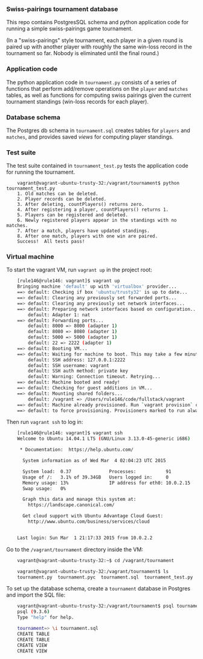 ### Swiss-pairings tournament database

This repo contains PostgresSQL schema and python application code for running a
simple swiss-pairings game tournament.

(In a "swiss-pairings" style tournament, each player in a given round is paired up
with another player with roughly the same win-loss record in the tournament so far. Nobody is
eliminated until the final round.)

### Application code

The python application code in `tournament.py` consists of a series of functions
that perform add/remove operations on the `player` and `matches` tables, as well
as functions for computing swiss pairings given the current tournament standings
(win-loss records for each player).

### Database schema

The Postgres db schema in `tournament.sql` creates tables for `players` and
`matches`, and provides saved _views_ for computing player standings.

### Test suite

The test suite contained in `tournament_test.py` tests the application code for
running the tournament.


```
    vagrant@vagrant-ubuntu-trusty-32:/vagrant/tournament$ python tournament_test.py
    1. Old matches can be deleted.
    2. Player records can be deleted.
    3. After deleting, countPlayers() returns zero.
    4. After registering a player, countPlayers() returns 1.
    5. Players can be registered and deleted.
    6. Newly registered players appear in the standings with no matches.
    7. After a match, players have updated standings.
    8. After one match, players with one win are paired.
    Success!  All tests pass!
```

### Virtual machine

To start the vagrant VM, run `vagrant up` in the project root:

``` bash
    [rule146@rule146: vagrant]$ vagrant up
    Bringing machine 'default' up with 'virtualbox' provider...
    ==> default: Checking if box 'ubuntu/trusty32' is up to date...
    ==> default: Clearing any previously set forwarded ports...
    ==> default: Clearing any previously set network interfaces...
    ==> default: Preparing network interfaces based on configuration...
        default: Adapter 1: nat
    ==> default: Forwarding ports...
        default: 8000 => 8000 (adapter 1)
        default: 8080 => 8080 (adapter 1)
        default: 5000 => 5000 (adapter 1)
        default: 22 => 2222 (adapter 1)
    ==> default: Booting VM...
    ==> default: Waiting for machine to boot. This may take a few minutes...
        default: SSH address: 127.0.0.1:2222
        default: SSH username: vagrant
        default: SSH auth method: private key
        default: Warning: Connection timeout. Retrying...
    ==> default: Machine booted and ready!
    ==> default: Checking for guest additions in VM...
    ==> default: Mounting shared folders...
        default: /vagrant => /Users/rule146/code/fullstack/vagrant
    ==> default: Machine already provisioned. Run `vagrant provision` or use the `--provision`
    ==> default: to force provisioning. Provisioners marked to run always will still run.
```

Then run `vagrant ssh` to log in:

``` bash
    [rule146@rule146: vagrant]$ vagrant ssh
    Welcome to Ubuntu 14.04.1 LTS (GNU/Linux 3.13.0-45-generic i686)

     * Documentation:  https://help.ubuntu.com/

      System information as of Wed Mar  4 02:04:23 UTC 2015

      System load:  0.37              Processes:           91
      Usage of /:   3.1% of 39.34GB   Users logged in:     0
      Memory usage: 13%               IP address for eth0: 10.0.2.15
      Swap usage:   0%

      Graph this data and manage this system at:
        https://landscape.canonical.com/

      Get cloud support with Ubuntu Advantage Cloud Guest:
        http://www.ubuntu.com/business/services/cloud


    Last login: Sun Mar  1 21:17:33 2015 from 10.0.2.2
```

Go to the `/vagrant/tournament` directory inside the VM:

``` bash
    vagrant@vagrant-ubuntu-trusty-32:~$ cd /vagrant/tournament

    vagrant@vagrant-ubuntu-trusty-32:/vagrant/tournament$ ls
    tournament.py  tournament.pyc  tournament.sql  tournament_test.py
```

To set up the database schema, create a `tournament` database in Postgres and
import the SQL file:

``` bash
    vagrant@vagrant-ubuntu-trusty-32:/vagrant/tournament$ psql tournament
    psql (9.3.6)
    Type "help" for help.

    tournament=> \i tournament.sql
    CREATE TABLE
    CREATE TABLE
    CREATE VIEW
    CREATE VIEW
```
